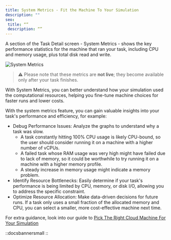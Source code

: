 ```yaml
---
title: System Metrics - Fit the Machine To Your Simulation
description: ""
seo:
 title: “”
 description: “”
---
```


A section of the Task Detail screen - System Metrics - shows the key performance statistics for the machine that ran your task, including CPU and memory usage, plus total disk read and write.

![System Metrics](how-it-works/sys_metrics.gif)

>⚠️ Please note that these metrics are **not live**; they become available only after your task finishes.

With System Metrics, you can better understand how your simulation used the computational resources, helping you fine-tune machine choices for faster runs and lower costs.

With the system metrics feature, you can gain valuable insights into your task's performance and efficiency, for example:
- Debug Performance Issues: Analyze the graphs to understand why a task was slow. 
  - A task constantly hitting 100% CPU usage is likely CPU-bound, so the user should consider running it on a machine with a higher number of vCPUs.
  - A failed task whose RAM usage was very high might have failed due to lack of memory, so it could be worthwhile to try running it on a machine with a higher memory profile.
  - A steady increase in memory usage might indicate a memory problem.
- Identify Resource Bottlenecks: Easily determine if your task's performance is being limited by CPU, memory, or disk I/O, allowing you to address the specific constraint.
- Optimize Resource Allocation: Make data-driven decisions for future runs. If a task only uses a small fraction of the allocated memory and CPU, you can select a smaller, more cost-effective machine next time.

For extra guidance, look into our guide to [Pick The Right Cloud Machine For Your Simulation](/guides/machine_simulation/pick-cloud-machine)

::docsbannersmall
::
